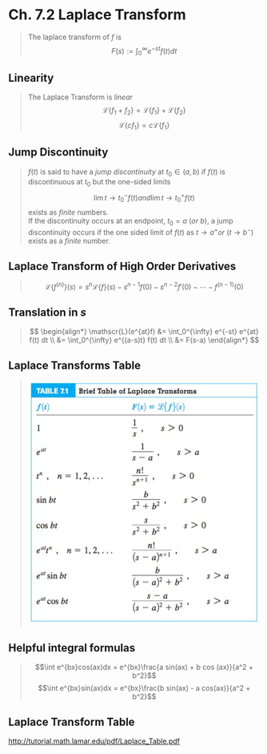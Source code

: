 
# Ch. 7.2 Laplace Transform

> The laplace transform of $f$ is
> $$ F(s) := \int_{0}^{\infty} e^{-st} f(t) dt $$

## Linearity

> The Laplace Transform is *linear*
> $$ \mathscr{L}\{f_1 + f_2\} = \mathscr{L}\{f_1\} + \mathscr{L}\{f_2\} $$
> $$ \mathscr{L}\{cf_1\} = c\mathscr{L}\{f_1\} $$

## Jump Discontinuity

> $f(t)$ is said to have a *jump discontinuity* at $t_0 \in (a, b)$ if $f(t)$ is discontinuous at $t_0$ but the one-sided limits
> $$\lim{t\to t_0^-} f(t) and \lim{t\to t_0^+} f(t)$$
> exists as *finite* numbers.  
> If the discontinuity occurs at an endpoint, $t_0 = a \ (or \ b)$, a jump discontinuity occurs if the one sided limit of $f(t)$ as $t\to a^+ or\ (t \to b^-)$ exists as a *finite* number.

## Laplace Transform of High Order Derivatives

> $$ \mathscr{L}\{f^{(n)}\}(s) = s^n\mathscr{L}\{f\}(s) - s^{n-1}f(0) - s^{n-2}f'(0) - \cdots - f^{(n - 1)}(0) $$

## Translation in $s$

> $$ 
\begin{align*}
\mathscr{L}(e^{at}f) &= \int_0^{\infty} e^{-st} e^{at} f(t) dt \\
					 &= \int_0^{\infty} e^{(a-s)t} f(t) dt \\
					 &= F(s-a)
\end{align*}
$$

## Laplace Transforms Table

> ![](./res/ch7-1.jpg)

## Helpful integral formulas

> $$\int e^{bx}cos(ax)dx = e^{bx}\frac{a sin(ax) + b cos (ax)}{a^2 + b^2}$$
> $$\int e^{bx}sin(ax)dx = e^{bx}\frac{b sin(ax) - a cos(ax)}{a^2 + b^2}$$

## Laplace Transform Table 
http://tutorial.math.lamar.edu/pdf/Laplace_Table.pdf